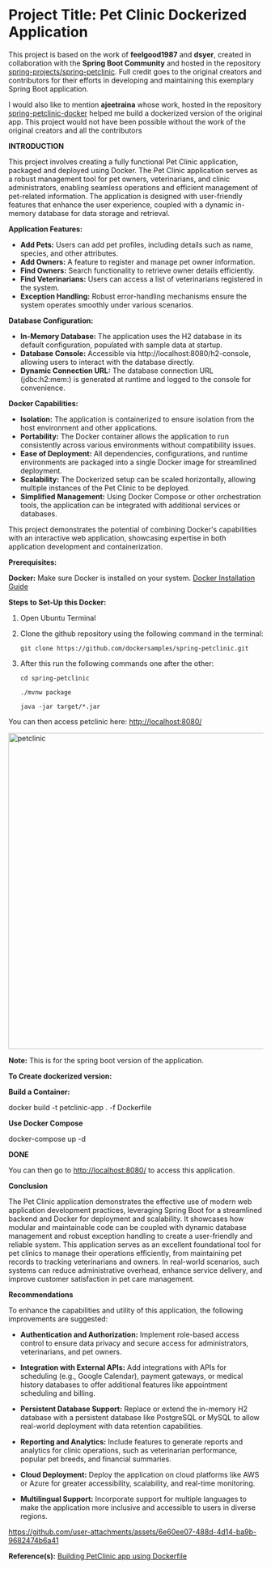 # Project Title: Pet Clinic Dockerized Application

This project is based on the work of **feelgood1987** and **dsyer**, created in collaboration with the **Spring Boot Community** and hosted in the repository [spring-projects/spring-petclinic](https://github.com/spring-projects/spring-petclinic). Full credit goes to the original creators and contributors for their efforts in developing and maintaining this exemplary Spring Boot application.

I would also like to mention **ajeetraina** whose work, hosted in the repository [spring-petclinic-docker](https://github.com/dockersamples/spring-petclinic-docker?tab=readme-ov-file) helped me build a dockerized version of the original app. 
This project would not have been possible without the work of the original creators and all the contributors

**INTRODUCTION**

This project involves creating a fully functional Pet Clinic application, packaged and deployed using Docker. The Pet Clinic application serves as a robust management tool for pet owners, veterinarians, and clinic administrators, enabling seamless operations and efficient management of pet-related information. The application is designed with user-friendly features that enhance the user experience, coupled with a dynamic in-memory database for data storage and retrieval.

**Application Features:**

 - **Add Pets:** Users can add pet profiles, including details such as name, species, and other attributes.
 - **Add Owners:** A feature to register and manage pet owner information.
- **Find Owners:** Search functionality to retrieve owner details efficiently.
- **Find Veterinarians:** Users can access a list of veterinarians registered in the system.
 - **Exception Handling:** Robust error-handling mechanisms ensure the system operates smoothly under various scenarios.
   
**Database Configuration:**

 - **In-Memory Database:** The application uses the H2 database in its default configuration, populated with sample data at startup.
 - **Database Console:** Accessible via http://localhost:8080/h2-console, allowing users to interact with the database directly.
 - **Dynamic Connection URL:** The database connection URL (jdbc:h2:mem:<uuid>) is generated at runtime and logged to the console for convenience.

**Docker Capabilities:**

 - **Isolation:** The application is containerized to ensure isolation from the host environment and other applications.
 - **Portability:** The Docker container allows the application to run consistently across various environments without compatibility issues.
 - **Ease of Deployment:** All dependencies, configurations, and runtime environments are packaged into a single Docker image for streamlined deployment.
 - **Scalability:** The Dockerized setup can be scaled horizontally, allowing multiple instances of the Pet Clinic to be deployed.
 - **Simplified Management:** Using Docker Compose or other orchestration tools, the application can be integrated with additional services or databases.

This project demonstrates the potential of combining Docker's capabilities with an interactive web application, showcasing expertise in both application development and containerization.

**Prerequisites:**

**Docker:** Make sure Docker is installed on your system. [Docker Installation Guide](https://docs.docker.com/get-docker/)  

**Steps to Set-Up this Docker:**

1. Open Ubuntu Terminal
   
2. Clone the github repository using the following command in the terminal:

   ```
   git clone https://github.com/dockersamples/spring-petclinic.git
   ```

4. After this run the following commands one after the other:

   ```
   cd spring-petclinic

   ./mvnw package

   java -jar target/*.jar
   ```

You can then access petclinic here: [http://localhost:8080/](http://localhost:8080/)

<img width="625" alt="petclinic" src="https://github.com/user-attachments/assets/73dcacbb-d4e1-449f-ba64-5d51392a3ba1">


**Note:** This is for the spring boot version of the application.

**To Create dockerized version:**

**Build a Container:**

 docker build -t petclinic-app . -f Dockerfile

 **Use Docker Compose**
 
  docker-compose up -d

  **DONE**
  
  You can then go to [http://localhost:8080/](http://localhost:8080/) to access this application.

**Conclusion**

The Pet Clinic application demonstrates the effective use of modern web application development practices, leveraging Spring Boot for a streamlined backend and Docker for deployment and scalability. It showcases how modular and maintainable code can be coupled with dynamic database management and robust exception handling to create a user-friendly and reliable system. This application serves as an excellent foundational tool for pet clinics to manage their operations efficiently, from maintaining pet records to tracking veterinarians and owners. In real-world scenarios, such systems can reduce administrative overhead, enhance service delivery, and improve customer satisfaction in pet care management.

**Recommendations**

To enhance the capabilities and utility of this application, the following improvements are suggested:

 - **Authentication and Authorization:** Implement role-based access control to ensure data privacy and secure access for administrators, veterinarians, and pet owners.

 - **Integration with External APIs:** Add integrations with APIs for scheduling (e.g., Google Calendar), payment gateways, or medical history databases to offer additional features like appointment scheduling and billing.

 - **Persistent Database Support:** Replace or extend the in-memory H2 database with a persistent database like PostgreSQL or MySQL to allow real-world deployment with data retention capabilities.

 - **Reporting and Analytics:** Include features to generate reports and analytics for clinic operations, such as veterinarian performance, popular pet breeds, and financial summaries.

 - **Cloud Deployment:** Deploy the application on cloud platforms like AWS or Azure for greater accessibility, scalability, and real-time monitoring.

 - **Multilingual Support:** Incorporate support for multiple languages to make the application more inclusive and accessible to users in diverse regions.

  

https://github.com/user-attachments/assets/6e60ee07-488d-4d14-ba9b-9682474b6a41



  **Reference(s):** [Building PetClinic app using Dockerfile](https://docs.docker.com/guides/java/containerize/)









